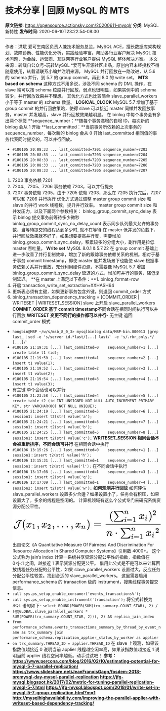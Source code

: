 # 技术分享 | 回顾 MySQL 的 MTS

**原文链接**: https://opensource.actionsky.com/20200611-mysql/
**分类**: MySQL 新特性
**发布时间**: 2020-06-10T23:22:54-08:00

---

作者：洪斌
爱可生南区负责人兼技术服务总监，MySQL  ACE，擅长数据库架构规划、故障诊断、性能优化分析，实践经验丰富，帮助各行业客户解决 MySQL 技术问题，为金融、运营商、互联网等行业客户提供 MySQL 整体解决方案。
本文来源：转载自公众号-玩转MySQL
*爱可生开源社区出品，原创内容未经授权不得随意使用，转载请联系小编并注明来源。
MySQL 并行回放在一路改进，从 5.6 的 schema 并行，到 5.7 的 group commit，再到 8.0 的 write set。
**MTS based on schema**
这种方式不用多说，涉及不同 schema 的 DML 操作，在 slave 端可以按 schema 粒度并行回放，弱点也很明显，如果实例中的 schema 较少，并行回放效果并不理想。
其优化方式也比较简单 slave_parallel_workers 小于等于 master 的 schema 数量。
**LOGICAL_CLOCK**
MySQL 5.7 增加了基于 group commit 的并行回放策略，使得 slave 可以接近 master 同样并发回放事务，master 并发越高，slave 并行回放效果越明显。
在 binlog 中每个事务会有多出两个标签
**sequence_number：**随每个事务递增的自增 ID，每次新的 binlog 会从 1 开始
**last_committed：**当前事务所依赖的上次事务的 sequence_number，每次新的 binlog 会从 0 开始
last_committed 相同值的事务代表同时提交的，可以并行回放。
- `#180105 20:08:33 ... last_committed=7201 sequence_number=7203`
- `#180105 20:08:33 ... last_committed=7203 sequence_number=7204`
- `#180105 20:08:33 ... last_committed=7203 sequence_number=7205`
- `#180105 20:08:33 ... last_committed=7203 sequence_number=7206`
- `#180105 20:08:33 ... last_committed=7205 sequence_number=7207`
1. 7203 事务依赖 7201
2. 7204、7205、7206 事务依赖 7203，可以并行提交
3. 7207 事务依赖 7205，由于 7205 依赖 7203，那么在 7205 执行完后，7207 可以和 7206 并行执行
优化方式通过调整 master group commit size 和 slave 的并行 work 线程数，提升并行效率。
master group commit size 和并发压力，以及下面两个参数相关：
binlog_group_commit_sync_delay 表示 binlog 提交事务前等待多少微秒
binlog_group_commit_sync_no_delay_count 表示同步队列最大允许的事务数，当等待提交的线程达到多少时, 就不在等待
在 master 低并发的负载下，并行回放效果就不好了，如果想要提高并行度，需要增加 binlog_group_commit_sync_delay，积累较多的分组大小，副作用是拉低 master 吞吐量。
**Write set**
MySQL 8.0.1 & 5.7.22 在 group commit 基础上进一步改善了并行复制效率，增加了新的跟踪事务依赖关系的机制。相对于基于事务 commit timestamp，即使 master 低并发场景下也能使 slave 根据事务依赖关系并行重放，充分利用硬件资源，不需要像 MySQL 5.7 增加 binlog_group_commit_sync_delay 延迟的方式，增加可并行的事务，降低复制延迟。
**在 master 上满足以下条件：**1. binlog_format=row
2. 开启 transaction_write_set_extraction=XXHASH64
3. 更新表必须有主键，如果更新事务包含外键，则退回 commit_order 方式
4. binlog_transaction_dependency_tracking = [COMMIT_ORDER | WRITESET | WRITESET_SESSION]
slave 上开启 slave_parallel_workers
**COMMIT_ORDER 基于 commit timestamp**不同会话在相同时间执行可以并行回放
**WRITESET 变更不同行的操作都可以并行**- 无主键 退回 commit_order 模式
- `hongbin@MBP ~/w/s/msb_8_0_3> mysqlbinlog data/MBP-bin.000013 |grep last_ |sed -e 's/server id.*last/[...] last/' -e 's/.rbr_only.*/ [...]/'`
- `#180105 21:19:31 [...] last_committed=0    sequence_number=1 [...] create table t1 (id);`
- `#180105 21:19:50 [...] last_committed=1    sequence_number=2 [...] insert t1 value(1);`
- `#180105 21:19:52 [...] last_committed=2    sequence_number=3 [...] insert t1 value(2);`
- `#180105 21:19:54 [...] last_committed=3    sequence_number=4 [...] insert t1 value(3);`
- 有主键 单个会话也可以并行
- `#180105 21:23:58 [...] last_committed=4    sequence_number=5 [...] create table t2 (id INT UNSIGNED NOT NULL AUTO_INCREMENT PRIMARY KEY, str VARCHAR(80) NOT NULL UNIQUE);`
- `#180105 21:24:19 [...] last_committed=5    sequence_number=6 [...] session1: insert t2(str) value('a');`
- `#180105 21:24:21 [...] last_committed=5    sequence_number=7 [...] session1: insert t2(str) value('b');`
- `#180105 21:24:25 [...] last_committed=5    sequence_number=8 [...] session1: insert t2(str) value('c');`
**WRITESET_SESSION 相同会话不会被重新排序，不同会话可并行**
在相同会话中执行
- `#180106 13:15:26 [...] last_committed=0    sequence_number=1 [...] session1：insert t2(str) value('h');`
- `#180106 13:15:31 [...] last_committed=1    sequence_number=2 [...] session1：insert t2(str) value('l');`
在不同会话中执行
- `#180106 13:17:08 [...] last_committed=1    sequence_number=3 [...] session1: insert t2(str) value('q');`
- `#180106 13:17:09 [...] last_committed=1    sequence_number=4 [...] session2: insert t2(str) value('w');`
**如何观测并行回放**
如何评估 slave_parallel_workers 设置多少合适？如果设置小了，任务会有积压，如果设置大了，多余的线程是空闲的。
计算机领域有这么个公式专门来研究系统资源分配公平性。
![](.img/05b2adf7.jpg)											
出自论文《A Quantitative Measure Of Fairness And Discrimination For Resource Allocation In Shared Computer Systems》引用数 4000+。
这个公式称为 jain&#8217;s index 计算一系统共享资源分配公平性的指数，指数值在 0<j<1 之间，越接近 1 表示资源分配更公平。
借用此公式是不是可以来计算回放线程任务分配的公平性，如果 slave_parallel_workers 设置过大，反应任务分配公平性较差。找到合适的 slave_parallel_workers。
这里需要启用 performance_schema 的 transaction 级的 instrument，搜集线程事务提交信息。
- `call sys.ps_setup_enable_consumer('events_transactions%');`
- `call sys.ps_setup_enable_instrument('transaction');`
将公式转换为 SQL 语句如下- `select ROUND(POWER(SUM(trx_summary.COUNT_STAR), 2) /`
- `(@@GLOBAL.slave_parallel_workers * SUM(POWER(trx_summary.COUNT_STAR, 2))), 2) AS replica_jain_index`
- `from performance_schema.events_transactions_summary_by_thread_by_event_name as trx_summary join performance_schema.replication_applier_status_by_worker as applier`
- `on trx_summary.THREAD_ID = applier.THREAD_ID`
在 slave 上观测，如果该指数值越接近 0 说明当前 applier 线程越空闲率高，如果该指数值越接近 1 说明当前 applier 线程空闲率越低。动手试试吧！
**参考：**
**https://www.percona.com/blog/2016/02/10/estimating-potential-for-mysql-5-7-parallel-replication/**
**https://www.slideshare.net/JeanFranoisGagn/fosdem-2018-premysql-day-mysql-parallel-replication**
**https://jfg-mysql.blogspot.hk/2017/02/metric-for-tuning-parallel-replication-mysql-5-7.html**
**https://jfg-mysql.blogspot.com/2018/01/write-set-in-mysql-5-7-group-replication.html?m=1**
**http://mysqlhighavailability.com/improving-the-parallel-applier-with-writeset-based-dependency-tracking/**